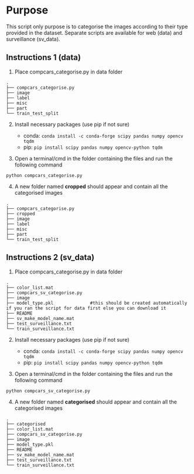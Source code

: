 # Purpose
This script only purpose is to categorise the images according to their type provided in the dataset. Separate scripts are available for web (data) and surveillance (sv_data).

## Instructions 1 (data)
1. Place compcars_categorise.py in data folder 
```
.
├── compcars_categorise.py
├── image
├── label
├── misc
├── part
└── train_test_split
```

2. Install necessary packages (use pip if not sure)
    * conda: ``` conda install -c conda-forge scipy pandas numpy opencv tqdm ```
    * pip: ``` pip install scipy pandas numpy opencv-python tqdm ```

3. Open a terminal/cmd in the folder containing the files and run the following command
``` 
python compcars_categorise.py 
```

4. A new folder named **cropped** should appear and contain all the categorised images
```
.
├── compcars_categorise.py
├── cropped
├── image
├── label
├── misc
├── part
└── train_test_split
```

## Instructions 2 (sv_data)
1. Place compcars_categorise.py in data folder 
```
.
├── color_list.mat
├── compcars_sv_categorise.py
├── image
├── model_type.pkl              #this should be created automatically if you ran the script for data first else you can download it
├── README
├── sv_make_model_name.mat
├── test_surveillance.txt
└── train_surveillance.txt

```

2. Install necessary packages (use pip if not sure)
    * conda: ``` conda install -c conda-forge scipy pandas numpy opencv tqdm ```
    * pip: ``` pip install scipy pandas numpy opencv-python tqdm ```

3. Open a terminal/cmd in the folder containing the files and run the following command
``` 
python compcars_sv_categorise.py 
```

4. A new folder named **categorised** should appear and contain all the categorised images
```
.
├── categorised
├── color_list.mat
├── compcars_sv_categorise.py
├── image
├── model_type.pkl
├── README
├── sv_make_model_name.mat
├── test_surveillance.txt
└── train_surveillance.txt
```